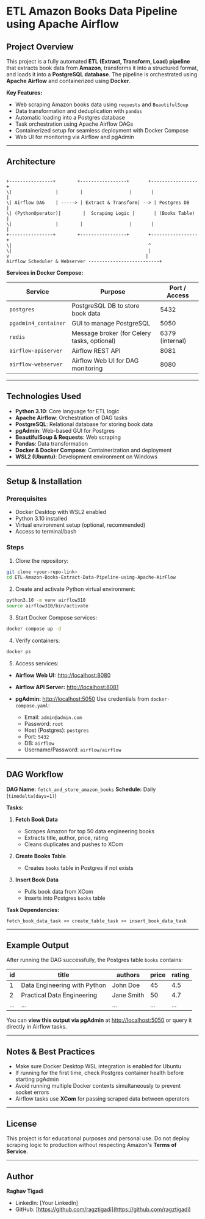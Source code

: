 # ETL Amazon Books Data Pipeline using Apache Airflow

## Project Overview

This project is a fully automated **ETL (Extract, Transform, Load) pipeline** that extracts book data from **Amazon**, transforms it into a structured format, and loads it into a **PostgreSQL database**. The pipeline is orchestrated using **Apache Airflow** and containerized using **Docker**.

**Key Features:**
- Web scraping Amazon books data using `requests` and `BeautifulSoup`
- Data transformation and deduplication with `pandas`
- Automatic loading into a Postgres database
- Task orchestration using Apache Airflow DAGs
- Containerized setup for seamless deployment with Docker Compose
- Web UI for monitoring via Airflow and pgAdmin

---

## Architecture

```

+----------------+        +-----------------+       +-----------------+
\|                |        |                 |       |                 |
\| Airflow DAG    | -----> | Extract & Transform| --> | Postgres DB     |
\| (PythonOperator)|        |  Scraping Logic |       | (Books Table)   |
\|                |        |                 |       |                 |
+----------------+        +-----------------+       +-----------------+
\|                                                  ^
\|                                                  |
v                                                  |
Airflow Scheduler & Webserver --------------------------+

````

**Services in Docker Compose:**

| Service                | Purpose                                 | Port / Access        |
|------------------------|-----------------------------------------|--------------------|
| `postgres`             | PostgreSQL DB to store book data        | 5432               |
| `pgadmin4_container`   | GUI to manage PostgreSQL                | 5050               |
| `redis`                | Message broker (for Celery tasks, optional) | 6379 (internal) |
| `airflow-apiserver`    | Airflow REST API                        | 8081               |
| `airflow-webserver`    | Airflow Web UI for DAG monitoring       | 8080               |

---

## Technologies Used

- **Python 3.10**: Core language for ETL logic
- **Apache Airflow**: Orchestration of DAG tasks
- **PostgreSQL**: Relational database for storing book data
- **pgAdmin**: Web-based GUI for Postgres
- **BeautifulSoup & Requests**: Web scraping
- **Pandas**: Data transformation
- **Docker & Docker Compose**: Containerization and deployment
- **WSL2 (Ubuntu)**: Development environment on Windows

---

## Setup & Installation

### Prerequisites
- Docker Desktop with WSL2 enabled
- Python 3.10 installed
- Virtual environment setup (optional, recommended)
- Access to terminal/bash

### Steps

1. Clone the repository:
```bash
git clone <your-repo-link>
cd ETL-Amazon-Books-Extract-Data-Pipeline-using-Apache-AirFlow
````

2. Create and activate Python virtual environment:

```bash
python3.10 -m venv airflow310
source airflow310/bin/activate
```

3. Start Docker Compose services:

```bash
docker compose up -d
```

4. Verify containers:

```bash
docker ps
```

5. Access services:

* **Airflow Web UI:** [http://localhost:8080](http://localhost:8080)
* **Airflow API Server:** [http://localhost:8081](http://localhost:8081)
* **pgAdmin:** [http://localhost:5050](http://localhost:5050)
  Use credentials from `docker-compose.yaml`:

  * Email: `admin@admin.com`
  * Password: `root`
  * Host (Postgres): `postgres`
  * Port: `5432`
  * DB: `airflow`
  * Username/Password: `airflow/airflow`

---

## DAG Workflow

**DAG Name:** `fetch_and_store_amazon_books`
**Schedule:** Daily (`timedelta(days=1)`)

**Tasks:**

1. **Fetch Book Data**

   * Scrapes Amazon for top 50 data engineering books
   * Extracts title, author, price, rating
   * Cleans duplicates and pushes to XCom

2. **Create Books Table**

   * Creates `books` table in Postgres if not exists

3. **Insert Book Data**

   * Pulls book data from XCom
   * Inserts into Postgres `books` table

**Task Dependencies:**

```
fetch_book_data_task >> create_table_task >> insert_book_data_task
```

---

## Example Output

After running the DAG successfully, the Postgres table `books` contains:

| id  | title                        | authors    | price | rating |
| --- | ---------------------------- | ---------- | ----- | ------ |
| 1   | Data Engineering with Python | John Doe   | 45    | 4.5    |
| 2   | Practical Data Engineering   | Jane Smith | 50    | 4.7    |
| ... | ...                          | ...        | ...   | ...    |

You can **view this output via pgAdmin** at [http://localhost:5050](http://localhost:5050) or query it directly in Airflow tasks.

---

## Notes & Best Practices

* Make sure Docker Desktop WSL integration is enabled for Ubuntu
* If running for the first time, check Postgres container health before starting pgAdmin
* Avoid running multiple Docker contexts simultaneously to prevent socket errors
* Airflow tasks use **XCom** for passing scraped data between operators

---

## License

This project is for educational purposes and personal use.
Do not deploy scraping logic to production without respecting Amazon's **Terms of Service**.

---

## Author

**Raghav Tigadi**

* LinkedIn: \[Your LinkedIn]
* GitHub: [https://github.com/ragztigadi](https://github.com/ragztigadi)

```

